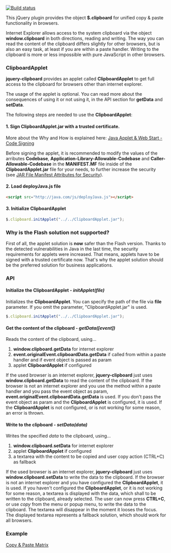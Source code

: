[![Build status](https://secure.travis-ci.org/dwittner/jquery-clipboard.png?branch=master)](http://travis-ci.org/dwittner/jquery-clipboard)

This jQuery plugin provides the object **$.clipboard** for unified copy & paste functionality in browsers.

Internet Explorer allows access to the system clipboard via the object **window.clipboard** in both directions, reading and writing.
The way you can read the content of the clipboard differs slightly for other browsers, but is also an easy task, at least if you are within a paste handler.
Writing to the clipboard is more or less impossible with pure JavaScript in other browsers.


### ClipboardApplet

**jquery-clipboard** provides an applet called **ClipboardApplet** to get full access to the clipboard for browsers other than internet explorer.

The usage of the applet is optional. You can read more about the consequences of using it or not using it, in the API section for **getData** and **setData**.

The following steps are needed to use the **ClipboardApplet**:

#### 1. Sign **ClipboardApplet.jar** with a trusted certificate.
More about the Why and How is explained here: [Java Applet & Web Start - Code Signing](http://www.oracle.com/technetwork/java/javase/tech/java-code-signing-1915323.html)

Before signing the applet, it is recommended to modify the values of the arributes **Codebase**, **Application-Library-Allowable-Codebase** and **Caller-Allowable-Codebase** in the **MANIFEST.MF** file inside of the **ClipboardApplet.jar** file for your needs, to further increase the security (see [JAR File Manifest Attributes for Security](http://docs.oracle.com/javase/8/docs/technotes/guides/deploy/manifest.html)).

#### 2. Load deployJava.js file
```html
<script src="http://java.com/js/deployJava.js"></script>
```

#### 3. Initialize ClipboardApplet
```javascript
$.clipboard.initApplet("../../ClipboardApplet.jar");
```


### Why is the Flash solution not supported?

First of all, the applet solution is **now** safer than the Flash version. Thanks to the detected vulnerabilities in Java in the last time, the security requirements for applets were increased. That means, applets have to be signed with a trusted certificate now. That's why the applet solution should be the preferred solution for business applications.


### API


#### Initialize the ClipboardApplet - *initApplet(file)*

Initializes the **ClipboardApplet**. You can specify the path of the file via **file** parameter.
If you omit the parameter, "ClipboardApplet.jar" is used.

```javascript
$.clipboard.initApplet("../../ClipboardApplet.jar");
```


#### Get the content of the clipboard - *getData([event])*

Reads the content of the clipboard, using...

1. **window.clipboard.getData** for internet explorer
1. **event.originalEvent.clipboardData.getData** if called from within a paste handler and if event object is passed as param
1. applet **ClipboardApplet** if configured

If the used browser is an internet explorer, **jquery-clipboard** just uses **window.clipboard.getData** to read the content of the clipboard. If the browser is not an internet explorer and you use the method within a paste handler and you pass the event object as param, **event.originalEvent.clipboardData.getData** is used. If you don't pass the event object as param and the **ClipboardApplet** is configured, it is used. If the **ClipboardApplet** is not configured, or is not working for some reason, an error is thrown.


#### Write to the clipboard - *setData(data)*

Writes the specified *data* to the clipboard, using...

1. **window.clipboard.setData** for internet explorer
1. applet **ClipboardApplet** if configured
1. a textarea with the content to be copied and user copy action (CTRL+C) as fallback

If the used browser is an internet explorer, **jquery-clipboard** just uses **window.clipboard.setData** to write the data to the clipboard. If the browser is not an internet explorer and you have configured the **ClipboardApplet**, it is used. If you haven't configured the **ClipboardApplet**, or it is not working for some reason, a textarea is displayed with the data, which shall to be written to the clipboard, already selected. The user can now press **CTRL+C**, or use *copy* from the menu or popup menu, to write the data to the clipboard. The textarea will disappear in the moment it looses the focus.
The displayed textarea represents a fallback solution, which should work for all browsers.


### Example

[Copy & Paste Matrix](http://dwittner.github.io/jquery-clipboard/example/matrixCopyAndPaste/index.html)
